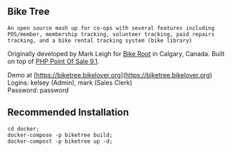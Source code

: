 ## Bike Tree

`An open source mash up for co-ops with several features including POS/member, membership tracking, volunteer tracking, paid repairs tracking, and a bike rental tracking system (bike library)`

Originally developed by Mark Leigh for [Bike Root](http://bikeroot.ca/) in Calgary, Canada.  Built on top of [PHP Point Of Sale 9.1](https://github.com/deenseth/PHP-Point-Of-Sale).

Demo at [https://biketree.bikelover.org](https://biketree.bikelover.org)<br>
Logins: kelsey (Admin), mark (Sales Clerk)<br> 
Password: password

## Recommended Installation

```
cd docker;
docker-compose -p biketree build;
docker-compost -p biketree up -d;
```

